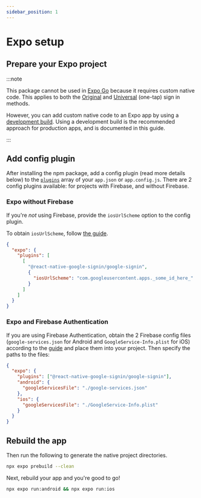 ```yaml
---
sidebar_position: 1
---
```


# Expo setup

## Prepare your Expo project

:::note

This package cannot be used in [Expo Go](https://docs.expo.dev/workflow/overview/#expo-go-an-optional-tool-for-learning) because it requires custom native code. This applies to both the [Original](../original) and [Universal](../one-tap) (one-tap) sign in methods.

However, you can add custom native code to an Expo app by using a [development build](https://docs.expo.dev/workflow/overview/#development-builds). Using a development build is the recommended approach for production apps, and is documented in this guide.

:::

## Add config plugin

After installing the npm package, add a config plugin (read more details below) to the [`plugins`](https://docs.expo.io/versions/latest/config/app/#plugins) array of your `app.json` or `app.config.js`. There are 2 config plugins available: for projects with Firebase, and without Firebase.

### Expo without Firebase

If you're _not_ using Firebase, provide the `iosUrlScheme` option to the config plugin.

To obtain `iosUrlScheme`, follow [the guide](./get-config-file#ios).

```json title="app.json | js"
{
  "expo": {
    "plugins": [
      [
        "@react-native-google-signin/google-signin",
        {
          "iosUrlScheme": "com.googleusercontent.apps._some_id_here_"
        }
      ]
    ]
  }
}
```

### Expo and Firebase Authentication

If you are using Firebase Authentication, obtain the 2 Firebase config files (`google-services.json` for Android and `GoogleService-Info.plist` for iOS) according to the [guide](./get-config-file?firebase-or-not=firebase) and place them into your project. Then specify the paths to the files:

```json title="app.json | js"
{
  "expo": {
    "plugins": ["@react-native-google-signin/google-signin"],
    "android": {
      "googleServicesFile": "./google-services.json"
    },
    "ios": {
      "googleServicesFile": "./GoogleService-Info.plist"
    }
  }
}
```

## Rebuild the app

Then run the following to generate the native project directories.

```sh
npx expo prebuild --clean
```

Next, rebuild your app and you're good to go!

```sh
npx expo run:android && npx expo run:ios
```
